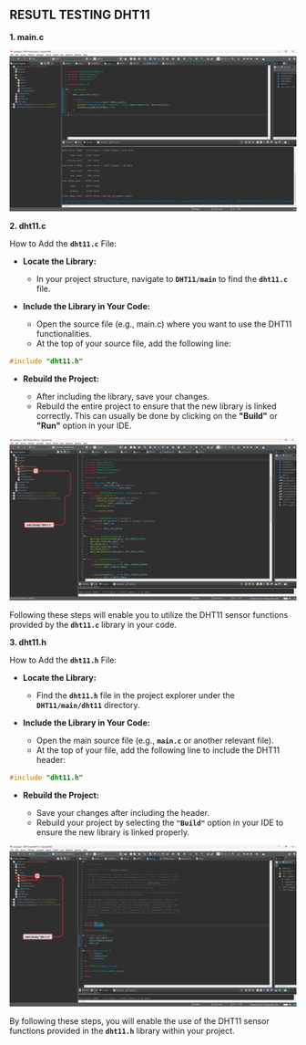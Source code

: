## RESUTL TESTING DHT11 

**1. main.c**

![1](result/1.png)


**2. dht11.c**

How to Add the **`dht11.c`** File:

* **Locate the Library:**
  * In your project structure, navigate to **`DHT11/main`** to find the **`dht11.c`** file.

* **Include the Library in Your Code:**
  * Open the source file (e.g., main.c) where you want to use the DHT11 functionalities.
  * At the top of your source file, add the following line:

```c
#include "dht11.h"  
```

* **Rebuild the Project:**

  * After including the library, save your changes.
  * Rebuild the entire project to ensure that the new library is linked correctly. This can usually be done by clicking on the **"Build"** or **"Run"** option in your IDE.

![2](result/2.png)

Following these steps will enable you to utilize the DHT11 sensor functions provided by the **`dht11.c`** library in your code.


**3. dht11.h**

How to Add the **`dht11.h`** File:

* **Locate the Library:**
  * Find the **`dht11.h`** file in the project explorer under the **`DHT11/main/dht11`** directory.

* **Include the Library in Your Code:**
  * Open the main source file (e.g., **`main.c`** or another relevant file).
  * At the top of your file, add the following line to include the DHT11 header:

```c
#include "dht11.h"  
```

* **Rebuild the Project:**

  * Save your changes after including the header.
  * Rebuild your project by selecting the **`"Build"`** option in your IDE to ensure the new library is linked properly.

![3](result/3.png)

By following these steps, you will enable the use of the DHT11 sensor functions provided in the **`dht11.h`** library within your project.
